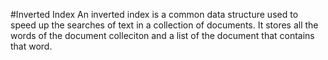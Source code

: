 #Inverted Index
An inverted index is a common data structure used to speed up the searches of text in a collection of documents. It stores all the words of the document colleciton and a list of the document that contains that word. 
